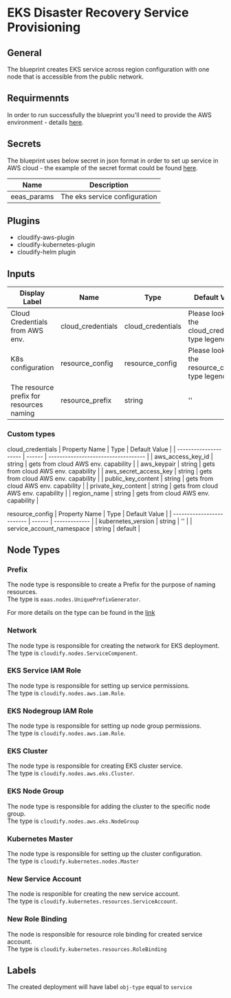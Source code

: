 # EKS Disaster Recovery Service Provisioning

## General

The blueprint creates EKS service across region configuration with one node that is accessible from the public network.

## Requirmennts

In order to run successfully the blueprint you'll need to provide the AWS environment - details [here](https://github.com/cloudify-community/eaas-example). 

## Secrets

The blueprint uses below secret in json format in order to set up service in AWS cloud - the example of the secret format could be found [here](https://github.com/cloudify-community/eaas-example/blob/master/secret.json).

| Name                  | Description                      |
| --------------------- | -------------------------------- |
| eeas_params           | The eks service configuration    |


## Plugins

* cloudify-aws-plugin
* cloudify-kubernetes-plugin
* cloudify-helm plugin

## Inputs

| Display Label                            | Name                | Type              | Default Value                                    |
| ---------------------------------------- | ------------------- | ----------------- | ------------------------------------------------ |
| Cloud Credentials from AWS env.          | cloud_credentials   | cloud_credentials | Please look at the cloud_credentials type legend |
| K8s configuration                        | resource_config     | resource_config   | Please look at the resource_config type legend   |
| The resource prefix for resources naming | resource_prefix     | string            | ''                                               |

### Custom types
cloud_credentials
| Property Name         | Type   | Default Value                       |
| --------------------- | ------ | ----------------------------------- |
| aws_access_key_id     | string | gets from cloud AWS env. capability |
| aws_keypair           | string | gets from cloud AWS env. capability |
| aws_secret_access_key | string | gets from cloud AWS env. capability |
| public_key_content    | string | gets from cloud AWS env. capability |
| private_key_content   | string | gets from cloud AWS env. capability |
| region_name           | string | gets from cloud AWS env. capability |


resource_config
| Property Name             | Type   | Default Value |
| ------------------------- | ------ | ------------- |
| kubernetes_version        | string | ''            |
| service_account_namespace | string | default       |


## Node Types

### Prefix
The node type is responsible to create a Prefix for the purpose of naming resources.\
The type is `eaas.nodes.UniquePrefixGenerator`.

For more details on the type can be found in the [link](https://github.com/cloudify-community/eaas-example/blob/master/utils/custom_types.yaml)

### Network
The node type is responsible for creating the network for EKS deployment.\
The type is `cloudify.nodes.ServiceComponent`.

### EKS Service IAM Role
The node type is responsible for setting up service permissions.\
The type is `cloudify.nodes.aws.iam.Role`.

### EKS Nodegroup IAM Role
The node type is responsible for setting up node group permissions.\
The type is `cloudify.nodes.aws.iam.Role`.

### EKS Cluster 
The node type is responsible for creating EKS cluster service.\
The type is `cloudify.nodes.aws.eks.Cluster`.

### EKS Node Group
The node type is responsible for adding the cluster to the specific node group.\
The type is `cloudify.nodes.aws.eks.NodeGroup`

### Kubernetes Master
The node type is responsible for setting up the cluster configuration.\
The type is `cloudify.kubernetes.nodes.Master`

### New Service Account
The node is responible for creating the new service account.\
The type is `cloudify.kubernetes.resources.ServiceAccount`.

### New Role Binding
The node is responsible for resource role binding for created service account.\
The type is `cloudify.kubernetes.resources.RoleBinding`

## Labels

The created deployment will have label `obj-type` equal to `service`